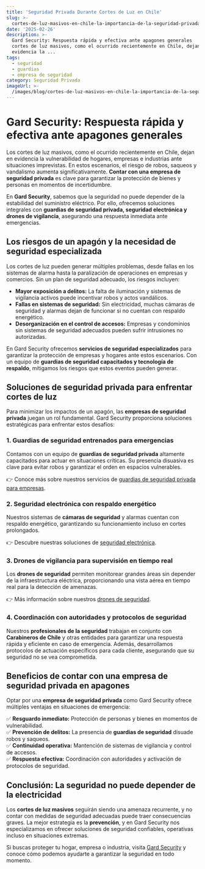 ```yaml
---
title: 'Seguridad Privada Durante Cortes de Luz en Chile'
slug: >-
  cortes-de-luz-masivos-en-chile-la-importancia-de-la-seguridad-privada-en-emergencias
date: '2025-02-26'
description: >-
  Gard Security: Respuesta rápida y efectiva ante apagones generales    Los
  cortes de luz masivos, como el ocurrido recientemente en Chile, dejan en
  evidencia la ...
tags:
  - seguridad
  - guardias
  - empresa de seguridad
category: Seguridad Privada
imageUrl: >-
  /images/blog/cortes-de-luz-masivos-en-chile-la-importancia-de-la-seguridad-privada-en-emergencias.jpg
---
```



<h1 class="wp-block-heading" id="h-gard-security-respuesta-rapida-y-efectiva-ante-apagones-generales"><strong>Gard Security: Respuesta rápida y efectiva ante apagones generales</strong></h1>



<p>Los cortes de luz masivos, como el ocurrido recientemente en Chile, dejan en evidencia la vulnerabilidad de hogares, empresas e industrias ante situaciones imprevistas. En estos escenarios, el riesgo de robos, saqueos y vandalismo aumenta significativamente. <strong>Contar con una empresa de seguridad privada</strong> es clave para garantizar la protección de bienes y personas en momentos de incertidumbre.</p>



<p>En <strong>Gard Security</strong>, sabemos que la seguridad no puede depender de la estabilidad del suministro eléctrico. Por ello, ofrecemos soluciones integrales con <strong>guardias de seguridad privada, seguridad electrónica y drones de vigilancia</strong>, asegurando una respuesta inmediata ante emergencias.</p>



<h2 class="wp-block-heading" id="h-los-riesgos-de-un-apagon-y-la-necesidad-de-seguridad-especializada"><strong>Los riesgos de un apagón y la necesidad de seguridad especializada</strong></h2>



<p>Los cortes de luz pueden generar múltiples problemas, desde fallas en los sistemas de alarma hasta la paralización de operaciones en empresas y comercios. Sin un plan de seguridad adecuado, los riesgos incluyen:</p>



<ul class="wp-block-list">
<li><strong>Mayor exposición a delitos:</strong> La falta de iluminación y sistemas de vigilancia activos puede incentivar robos y actos vandálicos.</li>



<li><strong>Fallas en sistemas de seguridad:</strong> Sin electricidad, muchas cámaras de seguridad y alarmas dejan de funcionar si no cuentan con respaldo energético.</li>



<li><strong>Desorganización en el control de accesos:</strong> Empresas y condominios sin sistemas de seguridad adecuados pueden sufrir intrusiones no autorizadas.</li>
</ul>



<p>En Gard Security ofrecemos <strong>servicios de seguridad especializados</strong> para garantizar la protección de empresas y hogares ante estos escenarios. Con un equipo de <strong>guardias de seguridad capacitados y tecnología de respaldo</strong>, mitigamos los riesgos que estos eventos pueden generar.</p>



<h2 class="wp-block-heading" id="h-soluciones-de-seguridad-privada-para-enfrentar-cortes-de-luz"><strong>Soluciones de seguridad privada para enfrentar cortes de luz</strong></h2>



<p>Para minimizar los impactos de un apagón, las <strong>empresas de seguridad privada</strong> juegan un rol fundamental. Gard Security proporciona soluciones estratégicas para enfrentar estos desafíos:</p>



<h3 class="wp-block-heading" id="h-1-guardias-de-seguridad-entrenados-para-emergencias"><strong>1. Guardias de seguridad entrenados para emergencias</strong></h3>



<p>Contamos con un equipo de <strong>guardias de seguridad privada</strong> altamente capacitados para actuar en situaciones críticas. Su presencia disuasiva es clave para evitar robos y garantizar el orden en espacios vulnerables.</p>



<p>👉 Conoce más sobre nuestros servicios de <a href="https://gard.cl/guardias-de-seguridad-privada-para-empresas/">guardias de seguridad privada para empresas</a>.</p>



<h3 class="wp-block-heading" id="h-2-seguridad-electronica-con-respaldo-energetico"><strong>2. Seguridad electrónica con respaldo energético</strong></h3>



<p>Nuestros sistemas de <strong>cámaras de seguridad</strong> y alarmas cuentan con respaldo energético, garantizando su funcionamiento incluso en cortes prolongados.</p>



<p>👉 Descubre nuestras soluciones de <a href="https://gard.cl/seguridad-electronica/">seguridad electrónica</a>.</p>



<h3 class="wp-block-heading" id="h-3-drones-de-vigilancia-para-supervision-en-tiempo-real"><strong>3. Drones de vigilancia para supervisión en tiempo real</strong></h3>



<p>Los <strong>drones de seguridad</strong> permiten monitorear grandes áreas sin depender de la infraestructura eléctrica, proporcionando una vista aérea en tiempo real para la detección de amenazas.</p>



<p>👉 Más información sobre nuestros <a href="https://gard.cl/drones-de-seguridad-para-empresas-e-industrias/">drones de seguridad</a>.</p>



<h3 class="wp-block-heading" id="h-4-coordinacion-con-autoridades-y-protocolos-de-seguridad"><strong>4. Coordinación con autoridades y protocolos de seguridad</strong></h3>



<p>Nuestros <strong>profesionales de la seguridad</strong> trabajan en conjunto con <strong>Carabineros de Chile</strong> y otras entidades para garantizar una respuesta rápida y eficiente en caso de emergencia. Además, desarrollamos protocolos de actuación específicos para cada cliente, asegurando que su seguridad no se vea comprometida.</p>



<h2 class="wp-block-heading" id="h-beneficios-de-contar-con-una-empresa-de-seguridad-privada-en-apagones"><strong>Beneficios de contar con una empresa de seguridad privada en apagones</strong></h2>



<p>Optar por una <strong>empresa de seguridad privada</strong> como Gard Security ofrece múltiples ventajas en situaciones de emergencia:</p>



<p>✅ <strong>Resguardo inmediato:</strong> Protección de personas y bienes en momentos de vulnerabilidad.<br>✅ <strong>Prevención de delitos:</strong> La presencia de <strong>guardias de seguridad</strong> disuade robos y saqueos.<br>✅ <strong>Continuidad operativa:</strong> Mantención de sistemas de vigilancia y control de accesos.<br>✅ <strong>Respuesta efectiva:</strong> Coordinación con autoridades y activación de protocolos de seguridad.</p>



<h2 class="wp-block-heading" id="h-conclusion-la-seguridad-no-puede-depender-de-la-electricidad"><strong>Conclusión: La seguridad no puede depender de la electricidad</strong></h2>



<p>Los <strong>cortes de luz masivos</strong> seguirán siendo una amenaza recurrente, y no contar con medidas de seguridad adecuadas puede traer consecuencias graves. La mejor estrategia es la <strong>prevención</strong>, y en Gard Security nos especializamos en ofrecer soluciones de seguridad confiables, operativas incluso en situaciones extremas.</p>



<p>Si buscas proteger tu hogar, empresa o industria, visita <a href="https://gard.cl/">Gard Security</a> y conoce cómo podemos ayudarte a garantizar la seguridad en todo momento.</p>
